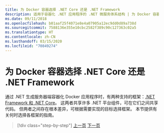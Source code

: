 ```yaml
---
title: 为 Docker 容器选择 .NET Core 还是 .NET Framework
description: 适用于容器化 .NET 应用程序的 .NET 微服务体系结构 | 为 Docker 容器选择 .NET Core 还是 .NET Framework
ms.date: 09/11/2018
ms.openlocfilehash: b01aaf25f4071e8e4a07905a12ec9dd0d89a738d
ms.sourcegitcommit: 7588136e355e10cbc2582f389c90c127363c02a5
ms.translationtype: HT
ms.contentlocale: zh-CN
ms.lasthandoff: 03/15/2020
ms.locfileid: "70849274"
---
```

# <a name="choosing-between-net-core-and-net-framework-for-docker-containers"></a>为 Docker 容器选择 .NET Core 还是 .NET Framework

通过 .NET 生成服务器端容器化 Docker 应用程序时，有两种支持的框架：[.NET Framework 和 .NET Core](https://dotnet.microsoft.com/download)。 这两者共享许多 .NET 平台组件，可在它们之间共享代码。 但两者之间存在根本差异，可根据需要实现的目标选择框架。 本节提供有关何时选择各框架的指南。

>[!div class="step-by-step"]
>[上一页](../container-docker-introduction/docker-containers-images-registries.md)
>[下一页](general-guidance.md)
